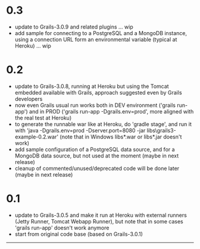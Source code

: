 
# **0.3**
- update to Grails-3.0.9 and related plugins ... wip
- add sample for connecting to a PostgreSQL and a MongoDB instance, using a connection URL form an environmental variable (typical at Heroku) ... wip

# **0.2**
- update to Grails-3.0.8, running at Heroku but using the Tomcat embedded available with Grails, approach suggested even by Grails developers
- now even Grails usual run works both in DEV environment ('grails run-app') and in PROD ('grails run-app -Dgrails.env=prod', more aligned with the real test at Heroku)
- to generate the runnable war like at Heroku, do 'gradle stage', and run it with 'java -Dgrails.env=prod -Dserver.port=8080 -jar libs\grails3-example-0.2.war' (note that in Windows libs\*.war or libs\*.jar doesn't work)
- add sample configuration of a PostgreSQL data source, and for a MongoDB data source, but not used at the moment (maybe in next release)
- cleanup of commented/unused/deprecated code will be done later (maybe in next release)

# **0.1**
- update to Grails-3.0.5 and make it run at Heroku with external runners (Jetty Runner, Tomcat Webapp Runner), but note that in some cases 'grails run-app' doesn't work anymore
- start from original code base (based on Grails-3.0.1)

---
